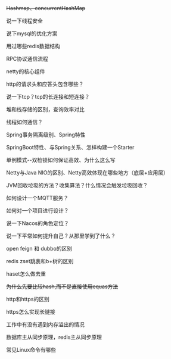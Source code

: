 ~~Hashmap、concurrentHashMap~~

说一下线程安全

说下mysql的优化方案

用过哪些redis数据结构

RPC协议通信流程

netty的核心组件

http的请求头和应答头包含哪些？

说一下tcp？tcp的长连接和短连接？

堆和栈存储的区别，查询效率对比

线程如何通信？




Spring事务隔离级别、Spring特性

SpringBoot特性、与Spring关系、怎样构建一个Starter

单例模式--双检锁如何保证高效、为什么这么写

Netty与Java NIO的区别、Netty高效体现在哪些地方（底层+应用层）

JVM回收垃圾的方法？收集算法？什么情况会触发垃圾回收？

如何设计一个MQTT服务？

如何对一个项目进行设计？

说一下Nacos的角色定位？

说一下平常如何提升自己？从那里学到了什么？




open feign 和 dubbo的区别

redis zset跳表和b+树的区别

haset怎么做去重

~~为什么先要比较hash,而不是直接使用equas方法~~

http和https的区别

https怎么实现长链接

工作中有没有遇到内存溢出的情况

数据库主从同步原理，redis主从同步原理

常见Linux命令有哪些